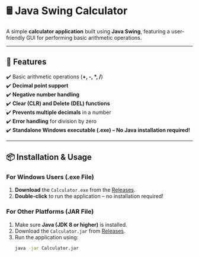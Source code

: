 # 🖩 Java Swing Calculator  

A simple **calculator application** built using **Java Swing**, featuring a user-friendly GUI for performing basic arithmetic operations.  

---

## 🚀 Features  
✔️ Basic arithmetic operations (**+, -, *, /**)  
✔️ **Decimal point support**  
✔️ **Negative number handling**  
✔️ **Clear (CLR) and Delete (DEL) functions**  
✔️ **Prevents multiple decimals** in a number  
✔️ **Error handling** for division by zero  
✔️ **Standalone Windows executable (.exe) – No Java installation required!**  

---

## 📦 Installation & Usage  

### **For Windows Users (.exe File)**  
1. **Download** the `Calculator.exe` from the [Releases](https://github.com/MadhavArya/Calculator-JAVA/releases).  
2. **Double-click** to run the application – no installation required!  

### **For Other Platforms (JAR File)**  
1. Make sure **Java (JDK 8 or higher)** is installed.  
2. Download the `Calculator.jar` from [Releases](https://github.com/MadhavArya/Calculator-JAVA/releases).  
3. Run the application using:  
   ```bash
   java -jar Calculator.jar
